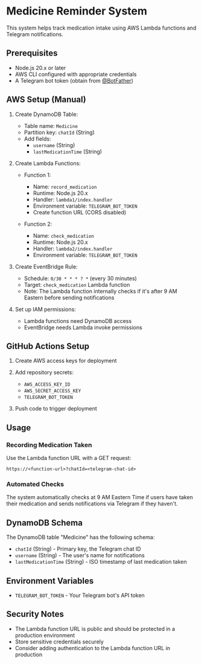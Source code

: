# Medicine Reminder System

This system helps track medication intake using AWS Lambda functions and Telegram notifications.

## Prerequisites

- Node.js 20.x or later
- AWS CLI configured with appropriate credentials
- A Telegram bot token (obtain from [@BotFather](https://t.me/botfather))

## AWS Setup (Manual)

1. Create DynamoDB Table:
   - Table name: `Medicine`
   - Partition key: `chatId` (String)
   - Add fields:
     - `username` (String)
     - `lastMedicationTime` (String)

2. Create Lambda Functions:
   - Function 1:
     - Name: `record_medication`
     - Runtime: Node.js 20.x
     - Handler: `lambda1/index.handler`
     - Environment variable: `TELEGRAM_BOT_TOKEN`
     - Create function URL (CORS disabled)
   
   - Function 2:
     - Name: `check_medication`
     - Runtime: Node.js 20.x
     - Handler: `lambda2/index.handler`
     - Environment variable: `TELEGRAM_BOT_TOKEN`

3. Create EventBridge Rule:
   - Schedule: `0/30 * * * ? *` (every 30 minutes)
   - Target: `check_medication` Lambda function
   - Note: The Lambda function internally checks if it's after 9 AM Eastern before sending notifications

4. Set up IAM permissions:
   - Lambda functions need DynamoDB access
   - EventBridge needs Lambda invoke permissions

## GitHub Actions Setup

1. Create AWS access keys for deployment
2. Add repository secrets:
   - `AWS_ACCESS_KEY_ID`
   - `AWS_SECRET_ACCESS_KEY`
   - `TELEGRAM_BOT_TOKEN`

3. Push code to trigger deployment

## Usage

### Recording Medication Taken

Use the Lambda function URL with a GET request:

```
https://<function-url>?chatId=<telegram-chat-id>
```

### Automated Checks

The system automatically checks at 9 AM Eastern Time if users have taken their medication and sends notifications via Telegram if they haven't.

## DynamoDB Schema

The DynamoDB table "Medicine" has the following schema:
- `chatId` (String) - Primary key, the Telegram chat ID
- `username` (String) - The user's name for notifications
- `lastMedicationTime` (String) - ISO timestamp of last medication taken

## Environment Variables

- `TELEGRAM_BOT_TOKEN` - Your Telegram bot's API token

## Security Notes

- The Lambda function URL is public and should be protected in a production environment
- Store sensitive credentials securely
- Consider adding authentication to the Lambda function URL in production 